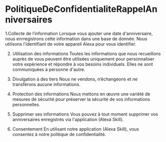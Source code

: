 # PolitiqueDeConfidentialiteRappelAnniversaires

1.Collecte de l’information
Lorsque vous ajouter une date d'anniversaire, nous enrregistrons cette information dans une base de donnée. Nous utilisons l'identifiant de votre appareil Alexa pour vous identifier.

2. Utilisation des informations
Toutes les informations que nous recueillons auprès de vous peuvent être utilisées uniquement pour personnaliser votre expérience et répondre à vos besoins individuels. Elles ne sont communiquées à personne d'autre.
	
3. Divulgation à des tiers
Nous ne vendons, n’échangeons et ne transférons aucune informations.

4. Protection des informations
Nous mettons en œuvre une variété de mesures de sécurité pour préserver la sécurité de vos informations personnelles.

5. Supprimer ses informations
Vous pouvez à tout moment supprimer vos anniversaires enregistrés via l'application (Alexa Skill).
	
6. Consentement
En utilisant notre application (Alexa Skill), vous consentez à notre politique de confidentialité.
	
